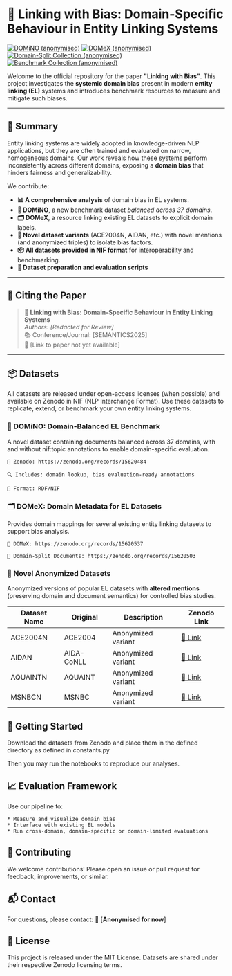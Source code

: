 # 🔗 Linking with Bias: Domain-Specific Behaviour in Entity Linking Systems

[![DOMiNO (anonymised)](https://zenodo.org/badge/DOI/10.5281/zenodo.15620484.svg)](https://doi.org/10.5281/zenodo.15620484)
[![DOMeX (anonymised)](https://zenodo.org/badge/DOI/10.5281/zenodo.15620484.svg)](https://doi.org/10.5281/zenodo.15620537)
[![Domain-Split Collection (anonymised)](https://zenodo.org/badge/DOI/10.5281/zenodo.15620484.svg)](https://doi.org/10.5281/zenodo.15620503)
[![Benchmark Collection (anonymised)](https://zenodo.org/badge/DOI/10.5281/zenodo.15620484.svg)](https://doi.org/10.5281/zenodo.15620518)

Welcome to the official repository for the paper **"Linking with Bias"**. This project investigates the **systemic domain bias** present in modern **entity linking (EL)** systems and introduces benchmark resources to measure and mitigate such biases.

---

## 🧠 Summary

Entity linking systems are widely adopted in knowledge-driven NLP applications, but they are often trained and evaluated on narrow, homogeneous domains. Our work reveals how these systems perform inconsistently across different domains, exposing a **domain bias** that hinders fairness and generalizability.

We contribute:

- **📊 A comprehensive analysis** of domain bias in EL systems.
- **🧾 DOMiNO**, a new benchmark dataset *balanced across 37 domains*.
- **🗂️ DOMeX**, a resource linking existing EL datasets to explicit domain labels.
- **🧪 Novel dataset variants** (ACE2004N, AIDAN, etc.) with novel mentions (and anonymized triples) to isolate bias factors.
- **📦 All datasets provided in NIF format** for interoperability and benchmarking.
- **🧪 Dataset preparation and evaluation scripts**

---

## 🧾 Citing the Paper

> 📄 **Linking with Bias: Domain-Specific Behaviour in Entity Linking Systems**  
> _Authors: [Redacted for Review]_  
> 📚 Conference/Journal: [SEMANTICS2025]  
> 🔗 [Link to paper not yet available]

---


## 📦 Datasets

All datasets are released under open-access licenses (when possible) and available on Zenodo in NIF (NLP Interchange Format). Use these datasets to replicate, extend, or benchmark your own entity linking systems.
### 🧬 DOMiNO: Domain-Balanced EL Benchmark

A novel dataset containing documents balanced across 37 domains, with and without nif:topic annotations to enable domain-specific evaluation.

    📁 Zenodo: https://zenodo.org/records/15620484

    🔍 Includes: domain lookup, bias evaluation-ready annotations

    📄 Format: RDF/NIF
	


### 🗂️ DOMeX: Domain Metadata for EL Datasets

Provides domain mappings for several existing entity linking datasets to support bias analysis.

    📁 DOMeX: https://zenodo.org/records/15620537

    📁 Domain-Split Documents: https://zenodo.org/records/15620503

### 🧪 Novel Anonymized Datasets

Anonymized versions of popular EL datasets with **altered mentions** (preserving domain and document semantics) for controlled bias studies.

| Dataset Name | Original     | Description         | Zenodo Link                                                   |
|--------------|--------------|---------------------|----------------------------------------------------------------|
| ACE2004N     | ACE2004      | Anonymized variant  | [🔗 Link](https://zenodo.org/records/15620518)                |
| AIDAN        | AIDA-CoNLL   | Anonymized variant  | [🔗 Link](https://zenodo.org/records/15620518)                |
| AQUAINTN     | AQUAINT      | Anonymized variant  | [🔗 Link](https://zenodo.org/records/15620518)                |
| MSNBCN       | MSNBC        | Anonymized variant  | [🔗 Link](https://zenodo.org/records/15620518)                |

## 🚀 Getting Started

Download the datasets from Zenodo and place them in the defined directory as defined in constants.py

Then you may run the notebooks to reproduce our analyses.


## 📈 Evaluation Framework

Use our pipeline to:

    * Measure and visualize domain bias
    * Interface with existing EL models
    * Run cross-domain, domain-specific or domain-limited evaluations


## 🤝 Contributing

We welcome contributions! Please open an issue or pull request for feedback, improvements, or similar.

## 📬 Contact

For questions, please contact:
📧 [**Anonymised for now**]
## 📝 License

This project is released under the MIT License. Datasets are shared under their respective Zenodo licensing terms.